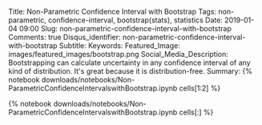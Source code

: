 Title: Non-Parametric Confidence Interval with Bootstrap
Tags: non-parametric, confidence-interval, bootstrap(stats), statistics
Date: 2019-01-04 09:00
Slug: non-parametric-confidence-interval-with-bootstrap
Comments: true
Disqus_identifier: non-parametric-confidence-interval-with-bootstrap
Subtitle:
Keywords: 
Featured_Image: images/featured_images/bootstrap.png
Social_Media_Description: Bootstrapping can calculate uncertainty in any confidence interval of any kind of distribution. It's great because it is distribution-free.
Summary: {% notebook downloads/notebooks/Non-ParametricConfidenceIntervalswithBootstrap.ipynb cells[1:2] %}

{% notebook downloads/notebooks/Non-ParametricConfidenceIntervalswithBootstrap.ipynb cells[:] %}
